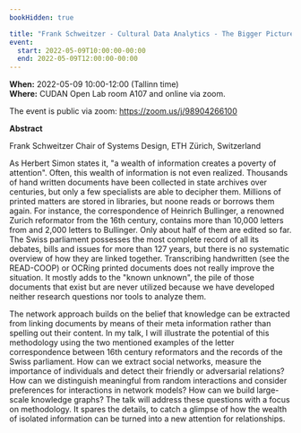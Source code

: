 ```yaml
---
bookHidden: true

title: "Frank Schweitzer - Cultural Data Analytics - The Bigger Picture: Documents -> Social Networks -> Knowledge Graphs"
event:
  start: 2022-05-09T10:00:00-00:00
  end: 2022-05-09T12:00:00-00:00
---
```


**When:**  2022-05-09 10:00-12:00 (Tallinn time)  
**Where:** CUDAN Open Lab room A107 and online via zoom. 

The event is public via zoom: https://zoom.us/j/98904266100

**Abstract**  

Frank Schweitzer
Chair of Systems Design, ETH Zürich, Switzerland

As Herbert Simon states it, "a wealth of information creates a poverty of attention".
Often, this wealth of information is not even realized. 
Thousands of hand written documents have been collected in state archives over centuries, but only a few specialists are able to decipher them.
Millions of printed matters are stored in libraries, but noone reads or borrows them again. 
For instance, the correspondence of Heinrich Bullinger, a renowned Zurich reformator from the 16th century, contains more than 10,000 letters from and 2,000 letters to Bullinger. Only about half of them are edited so far.   
The Swiss parliament possesses  the most complete record of all its debates, bills and issues for more than 127 years, but there is no systematic overview of how they are linked together.
Transcribing handwritten (see the READ-COOP) or OCRing printed documents does not really improve the situation.
It mostly adds to the "known unknown", the pile of those documents that exist but are never utilized because we have developed neither research questions nor tools to analyze them.

The network approach builds on the belief that knowledge can be extracted from linking documents by means of their meta information rather than spelling out their content.
In my talk, I will illustrate the potential of this methodology using the two mentioned examples of the letter correspondence between 16th century reformators and the records of the Swiss parliament.
How can we extract social networks, measure the importance of individuals and detect their friendly or adversarial relations?
How can we distinguish meaningful from random interactions and consider preferences for interactions in network models?
How can we build large-scale knowledge graphs?
The talk will address these questions with a focus on methodology.
It spares the details, to catch a glimpse of how the wealth of isolated information can be turned into a new attention for relationships.
